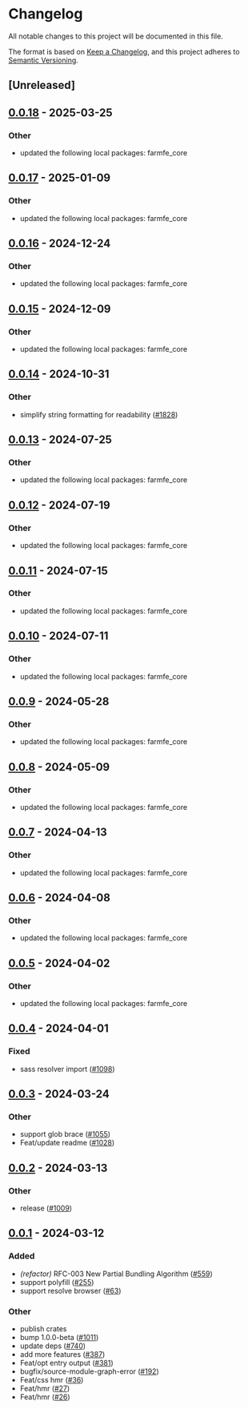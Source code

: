 # Changelog
All notable changes to this project will be documented in this file.

The format is based on [Keep a Changelog](https://keepachangelog.com/en/1.0.0/),
and this project adheres to [Semantic Versioning](https://semver.org/spec/v2.0.0.html).

## [Unreleased]

## [0.0.18](https://github.com/ErKeLost/farm/compare/farmfe_testing_helpers-v0.0.17...farmfe_testing_helpers-v0.0.18) - 2025-03-25

### Other

- updated the following local packages: farmfe_core

## [0.0.17](https://github.com/farm-fe/farm/compare/farmfe_testing_helpers-v0.0.16...farmfe_testing_helpers-v0.0.17) - 2025-01-09

### Other

- updated the following local packages: farmfe_core

## [0.0.16](https://github.com/farm-fe/farm/compare/farmfe_testing_helpers-v0.0.15...farmfe_testing_helpers-v0.0.16) - 2024-12-24

### Other

- updated the following local packages: farmfe_core

## [0.0.15](https://github.com/farm-fe/farm/compare/farmfe_testing_helpers-v0.0.14...farmfe_testing_helpers-v0.0.15) - 2024-12-09

### Other

- updated the following local packages: farmfe_core

## [0.0.14](https://github.com/farm-fe/farm/compare/farmfe_testing_helpers-v0.0.13...farmfe_testing_helpers-v0.0.14) - 2024-10-31

### Other

- simplify string formatting for readability ([#1828](https://github.com/farm-fe/farm/pull/1828))

## [0.0.13](https://github.com/farm-fe/farm/compare/farmfe_testing_helpers-v0.0.12...farmfe_testing_helpers-v0.0.13) - 2024-07-25

### Other
- updated the following local packages: farmfe_core

## [0.0.12](https://github.com/farm-fe/farm/compare/farmfe_testing_helpers-v0.0.11...farmfe_testing_helpers-v0.0.12) - 2024-07-19

### Other
- updated the following local packages: farmfe_core

## [0.0.11](https://github.com/farm-fe/farm/compare/farmfe_testing_helpers-v0.0.10...farmfe_testing_helpers-v0.0.11) - 2024-07-15

### Other
- updated the following local packages: farmfe_core

## [0.0.10](https://github.com/farm-fe/farm/compare/farmfe_testing_helpers-v0.0.9...farmfe_testing_helpers-v0.0.10) - 2024-07-11

### Other
- updated the following local packages: farmfe_core

## [0.0.9](https://github.com/farm-fe/farm/compare/farmfe_testing_helpers-v0.0.8...farmfe_testing_helpers-v0.0.9) - 2024-05-28

### Other
- updated the following local packages: farmfe_core

## [0.0.8](https://github.com/farm-fe/farm/compare/farmfe_testing_helpers-v0.0.7...farmfe_testing_helpers-v0.0.8) - 2024-05-09

### Other
- updated the following local packages: farmfe_core

## [0.0.7](https://github.com/farm-fe/farm/compare/farmfe_testing_helpers-v0.0.6...farmfe_testing_helpers-v0.0.7) - 2024-04-13

### Other
- updated the following local packages: farmfe_core

## [0.0.6](https://github.com/farm-fe/farm/compare/farmfe_testing_helpers-v0.0.5...farmfe_testing_helpers-v0.0.6) - 2024-04-08

### Other
- updated the following local packages: farmfe_core

## [0.0.5](https://github.com/farm-fe/farm/compare/farmfe_testing_helpers-v0.0.4...farmfe_testing_helpers-v0.0.5) - 2024-04-02

### Other
- updated the following local packages: farmfe_core

## [0.0.4](https://github.com/farm-fe/farm/compare/farmfe_testing_helpers-v0.0.3...farmfe_testing_helpers-v0.0.4) - 2024-04-01

### Fixed
- sass resolver import ([#1098](https://github.com/farm-fe/farm/pull/1098))

## [0.0.3](https://github.com/farm-fe/farm/compare/farmfe_testing_helpers-v0.0.2...farmfe_testing_helpers-v0.0.3) - 2024-03-24

### Other
- support glob brace ([#1055](https://github.com/farm-fe/farm/pull/1055))
- Feat/update readme ([#1028](https://github.com/farm-fe/farm/pull/1028))

## [0.0.2](https://github.com/farm-fe/farm/compare/farmfe_testing_helpers-v0.0.1...farmfe_testing_helpers-v0.0.2) - 2024-03-13

### Other
- release ([#1009](https://github.com/farm-fe/farm/pull/1009))

## [0.0.1](https://github.com/farm-fe/farm/releases/tag/farmfe_testing_helpers-v0.0.1) - 2024-03-12

### Added
- *(refactor)* RFC-003 New Partial Bundling Algorithm ([#559](https://github.com/farm-fe/farm/pull/559))
- support polyfill ([#255](https://github.com/farm-fe/farm/pull/255))
- support resolve browser ([#63](https://github.com/farm-fe/farm/pull/63))

### Other
- publish crates
- bump 1.0.0-beta ([#1011](https://github.com/farm-fe/farm/pull/1011))
- update deps ([#740](https://github.com/farm-fe/farm/pull/740))
- add more features ([#387](https://github.com/farm-fe/farm/pull/387))
- Feat/opt entry output ([#381](https://github.com/farm-fe/farm/pull/381))
- bugfix/source-module-graph-error ([#192](https://github.com/farm-fe/farm/pull/192))
- Feat/css hmr ([#36](https://github.com/farm-fe/farm/pull/36))
- Feat/hmr ([#27](https://github.com/farm-fe/farm/pull/27))
- Feat/hmr ([#26](https://github.com/farm-fe/farm/pull/26))
